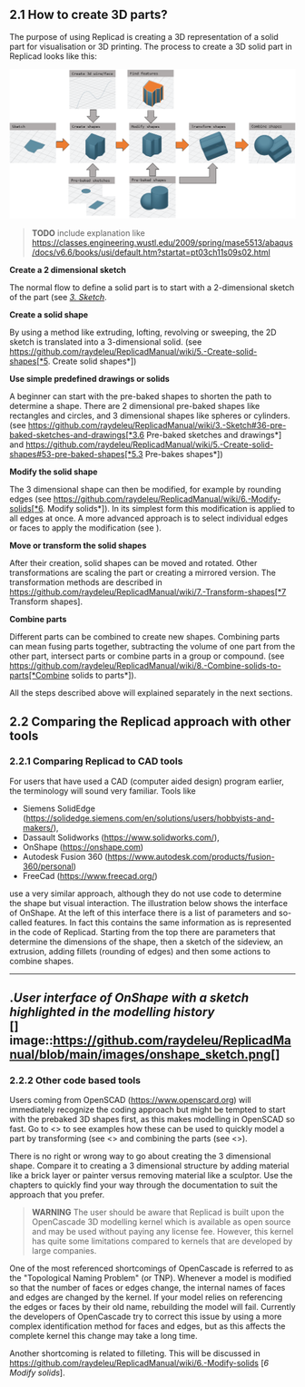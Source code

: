 ## 2.1 How to create 3D parts? 

The purpose of using Replicad is creating a 3D representation of a solid part for visualisation or 3D printing. 
The process to create a 3D solid part in Replicad looks like this: 

![Different ways to create 3D shapes in Replicad](https://github.com/raydeleu/ReplicadManual/blob/main/images/process.png)

> **TODO**
> include explanation like https://classes.engineering.wustl.edu/2009/spring/mase5513/abaqus/docs/v6.6/books/usi/default.htm?startat=pt03ch11s09s02.html


**Create a 2 dimensional sketch** 

The normal flow to define a solid part is to start with a 2-dimensional sketch of the part (see 
[*3. Sketch*](./3.-Sketch.md).

**Create a solid shape**

By using a method like extruding, lofting, revolving or sweeping, the 2D sketch is translated into a 3-dimensional solid. (see https://github.com/raydeleu/ReplicadManual/wiki/5.-Create-solid-shapes[*5. Create solid shapes*])

**Use simple predefined drawings or solids**

A beginner can start with the pre-baked shapes to shorten the path to determine a shape. There are 2 dimensional pre-baked shapes like rectangles and circles, and 3 dimensional shapes like spheres or cylinders. (see https://github.com/raydeleu/ReplicadManual/wiki/3.-Sketch#36-pre-baked-sketches-and-drawings[*3.6 Pre-baked sketches and drawings*] and https://github.com/raydeleu/ReplicadManual/wiki/5.-Create-solid-shapes#53-pre-baked-shapes[*5.3 Pre-bakes shapes*]) 

**Modify the solid shape**

The 3 dimensional shape can then be modified, for example by rounding edges (see https://github.com/raydeleu/ReplicadManual/wiki/6.-Modify-solids[*6. Modify solids*]). In its simplest form this modification is applied to all edges at once. A more advanced approach is to select individual edges or faces to apply the modification (see ). 

**Move or transform the solid shapes**

After their creation, solid shapes can be moved and rotated. Other transformations are scaling the part or creating a mirrored version. The transformation methods are described in https://github.com/raydeleu/ReplicadManual/wiki/7.-Transform-shapes[*7 Transform shapes]. 

**Combine parts**

Different parts can be combined to create new shapes. Combining parts can mean fusing parts together, subtracting the volume of one part from the other part, intersect parts or combine parts in a group or compound. (see https://github.com/raydeleu/ReplicadManual/wiki/8.-Combine-solids-to-parts[*Combine solids to parts*]). 


All the steps described above will explained separately in the next sections. 

## 2.2 Comparing the Replicad approach with other tools 

### 2.2.1 Comparing Replicad to CAD tools

For users that have used a CAD (computer aided design) program earlier, the terminology will sound very familiar. Tools like 

* Siemens SolidEdge (https://solidedge.siemens.com/en/solutions/users/hobbyists-and-makers/), 
* Dassault Solidworks (https://www.solidworks.com/), 
* OnShape (https://onshape.com)
* Autodesk Fusion 360 (https://www.autodesk.com/products/fusion-360/personal)
* FreeCad (https://www.freecad.org/) 

use a very similar approach, although they do not use code to determine the shape but visual interaction. The illustration below shows the interface of OnShape. At the left of this interface there is a list of parameters and so-called features. In fact this contains the same information as is represented in the code of Replicad. Starting from the top there are parameters that determine the dimensions of the shape, then a sketch of the sideview, an extrusion, adding fillets (rounding of edges) and then some actions to combine shapes.  

---
._User interface of OnShape with a sketch highlighted in the modelling history_  
[]
image::https://github.com/raydeleu/ReplicadManual/blob/main/images/onshape_sketch.png[]
---

### 2.2.2 Other code based tools
Users coming from OpenSCAD (https://www.openscard.org) will immediately recognize the coding approach but might be tempted to start with the prebaked 3D shapes first, as this makes modelling in OpenSCAD so fast. Go to <<Pre-baked shapes>> to see examples how these can be used to quickly model a part by transforming (see <<Transform shapes>> and combining the parts (see <<Combine shapes>>). 

There is no right or wrong way to go about creating the 3 dimensional shape. Compare it to creating a 3 dimensional structure by adding material like a brick layer or painter versus removing material like a sculptor. Use the chapters to quickly find your way through the documentation to suit the approach that you prefer.

> **WARNING**
> The user should be aware that Replicad is built upon the OpenCascade 3D modelling kernel which is available as open source and may be used without paying any license fee. However, this kernel has quite some limitations compared to kernels that are developed by large companies. 

One of the most referenced shortcomings of OpenCascade is referred to as the "Topological Naming Problem" (or TNP). Whenever a model is modified so that the number of faces or edges change, the internal names of faces and edges are changed by the kernel. If your model relies on referencing the edges or faces by their old name, rebuilding the model will fail. Currently the developers of OpenCascade try to correct this issue by using a more complex identification method for faces and edges, but as this affects the complete kernel this change may take a long time. 

Another shortcoming is related to filleting. This will be discussed in https://github.com/raydeleu/ReplicadManual/wiki/6.-Modify-solids [*6 Modify solids*]. 



